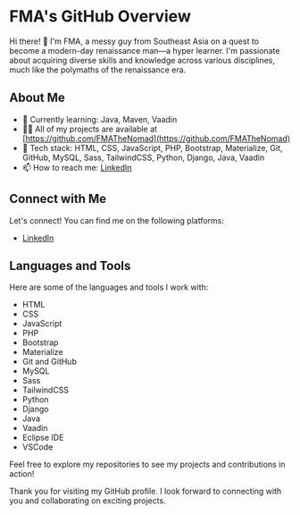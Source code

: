 # FMA's GitHub Overview

Hi there! 👋 I'm FMA, a messy guy from Southeast Asia on a quest to become a modern-day renaissance man—a hyper learner. I'm passionate about acquiring diverse skills and knowledge across various disciplines, much like the polymaths of the renaissance era.

## About Me

- 🌱 Currently learning: Java, Maven, Vaadin
- 👨‍💻 All of my projects are available at [https://github.com/FMATheNomad](https://github.com/FMATheNomad)
- 💬 Tech stack: HTML, CSS, JavaScript, PHP, Bootstrap, Materialize, Git, GitHub, MySQL, Sass, TailwindCSS, Python, Django, Java, Vaadin
- 📫 How to reach me: [LinkedIn](https://www.linkedin.com/in/fariz-muhammad-aditya-06552422a/)

## Connect with Me

Let's connect! You can find me on the following platforms:

- [LinkedIn](https://www.linkedin.com/in/fariz-muhammad-aditya-06552422a/)

## Languages and Tools

Here are some of the languages and tools I work with:

- HTML
- CSS
- JavaScript
- PHP
- Bootstrap
- Materialize
- Git and GitHub
- MySQL
- Sass
- TailwindCSS
- Python
- Django
- Java
- Vaadin
- Eclipse IDE
- VSCode

Feel free to explore my repositories to see my projects and contributions in action!

Thank you for visiting my GitHub profile. I look forward to connecting with you and collaborating on exciting projects.
